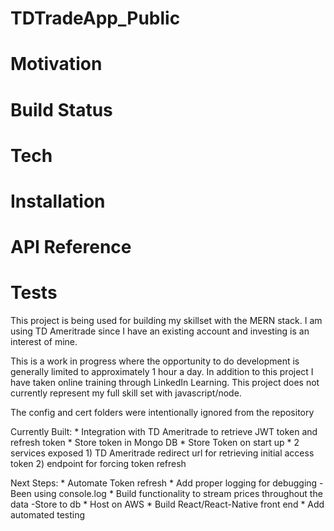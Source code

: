 # TDTradeApp_Public

# Motivation

# Build Status

# Tech

# Installation

# API Reference

# Tests

This project is being used for building my skillset with the MERN stack. I am using TD Ameritrade since I have an existing account and investing is an interest of mine.

This is a work in progress where the opportunity to do development is generally limited to approximately 1 hour a day. In addition to this project I have taken online training through LinkedIn Learning. This project does not currently represent my full skill set with javascript/node.

The config and cert folders were intentionally ignored from the repository

Currently Built:
	* Integration with TD Ameritrade to retrieve JWT token and refresh token
	* Store token in Mongo DB
	* Store Token on start up
	* 2 services exposed
		1) TD Ameritrade redirect url for retrieving initial access token
		2) endpoint for forcing token refresh

Next Steps:
	* Automate Token refresh
	* Add proper logging for debugging
		- Been using console.log
	* Build functionality to stream prices throughout the data
		-Store to db
	* Host on AWS
	* Build React/React-Native front end
	* Add automated testing

